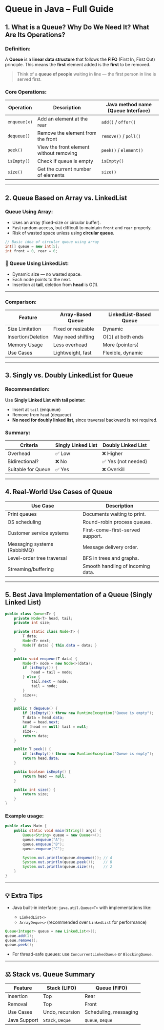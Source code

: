 #  Queue in Java – Full Guide

##  1. What is a Queue? Why Do We Need It? What Are Its Operations?

###  Definition:

A **Queue** is a **linear data structure** that follows the **FIFO** (First In, First Out) principle.
This means the **first** element added is the **first** to be removed.

> Think of a **queue of people** waiting in line — the first person in line is served first.

###  Core Operations:

| Operation    | Description                             | Java method name (Queue Interface) |
| ------------ | --------------------------------------- | ---------------------------------- |
| `enqueue(x)` | Add an element at the rear              | `add()` / `offer()`                |
| `dequeue()`  | Remove the element from the front       | `remove()` / `poll()`              |
| `peek()`     | View the front element without removing | `peek()` / `element()`             |
| `isEmpty()`  | Check if queue is empty                 | `isEmpty()`                        |
| `size()`     | Get the current number of elements      | `size()`                           |

---

##  2. Queue Based on Array vs. LinkedList

###  Queue Using Array:

* Uses an array (fixed-size or circular buffer).
* Fast random access, but difficult to maintain `front` and `rear` properly.
* Risk of wasted space unless using **circular queue**.

```java
// Basic idea of circular queue using array
int[] queue = new int[5];
int front = 0, rear = 0;
```

### 🔗 Queue Using LinkedList:

* Dynamic size — no wasted space.
* Each node points to the next.
* Insertion at **tail**, deletion from **head** is O(1).

---

###  Comparison:

| Feature            | Array-Based Queue  | LinkedList-Based Queue |
| ------------------ | ------------------ | ---------------------- |
| Size Limitation    | Fixed or resizable | Dynamic                |
| Insertion/Deletion | May need shifting  | O(1) at both ends      |
| Memory Usage       | Less overhead      | More (pointers)        |
| Use Cases          | Lightweight, fast  | Flexible, dynamic      |

---

##  3. Singly vs. Doubly LinkedList for Queue

###  Recommendation:

Use **Singly Linked List with tail pointer**:

* Insert at `tail` (enqueue)
* Remove from `head` (dequeue)
* **No need for doubly linked list**, since traversal backward is not required.

### Summary:

| Criteria           | Singly Linked List | Doubly Linked List |
| ------------------ | ------------------ | ------------------ |
| Overhead           | ✅ Low              | ❌ Higher           |
| Bidirectional?     | ❌ No               | ✅ Yes (not needed) |
| Suitable for Queue | ✅ Yes              | ❌ Overkill         |

---

##  4. Real-World Use Cases of Queue

| Use Case                     | Description                       |
| ---------------------------- | --------------------------------- |
| Print queues                 | Documents waiting to print.       |
| OS scheduling                | Round-robin process queues.       |
| Customer service systems     | First-come-first-served support.  |
| Messaging systems (RabbitMQ) | Message delivery order.           |
| Level-order tree traversal   | BFS in trees and graphs.          |
| Streaming/buffering          | Smooth handling of incoming data. |

---

##  5. Best Java Implementation of a Queue (Singly Linked List)

```java
public class Queue<T> {
    private Node<T> head, tail;
    private int size;

    private static class Node<T> {
        T data;
        Node<T> next;
        Node(T data) { this.data = data; }
    }

    public void enqueue(T data) {
        Node<T> node = new Node<>(data);
        if (isEmpty()) {
            head = tail = node;
        } else {
            tail.next = node;
            tail = node;
        }
        size++;
    }

    public T dequeue() {
        if (isEmpty()) throw new RuntimeException("Queue is empty");
        T data = head.data;
        head = head.next;
        if (head == null) tail = null;
        size--;
        return data;
    }

    public T peek() {
        if (isEmpty()) throw new RuntimeException("Queue is empty");
        return head.data;
    }

    public boolean isEmpty() {
        return head == null;
    }

    public int size() {
        return size;
    }
}
```

### Example usage:

```java
public class Main {
    public static void main(String[] args) {
        Queue<String> queue = new Queue<>();
        queue.enqueue("A");
        queue.enqueue("B");
        queue.enqueue("C");

        System.out.println(queue.dequeue()); // A
        System.out.println(queue.peek());    // B
        System.out.println(queue.size());    // 2
    }
}
```

---

## 💡 Extra Tips

* Java built-in interface: `java.util.Queue<T>` with implementations like:

    * `LinkedList<>`
    * `ArrayDeque<>` (recommended over `LinkedList` for performance)

```java
Queue<Integer> queue = new LinkedList<>();
queue.add(1);
queue.remove();
queue.peek();
```

* For thread-safe queues: use `ConcurrentLinkedQueue` or `BlockingQueue`.

---

## ⚖️ Stack vs. Queue Summary

| Feature      | Stack (LIFO)     | Queue (FIFO)          |
| ------------ | ---------------- | --------------------- |
| Insertion    | Top              | Rear                  |
| Removal      | Top              | Front                 |
| Use Cases    | Undo, recursion  | Scheduling, messaging |
| Java Support | `Stack`, `Deque` | `Queue`, `Deque`      |
